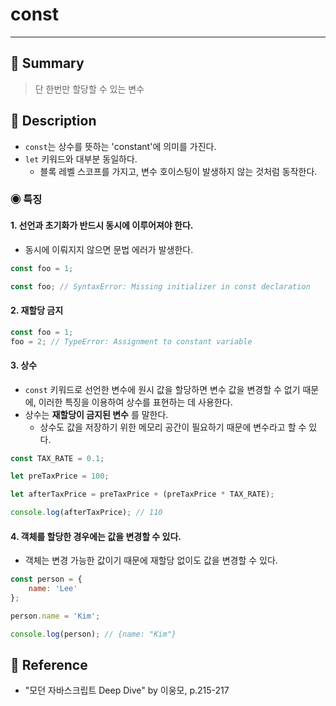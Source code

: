 # const
---
## 📌 Summary
>  단 한번만 할당할 수 있는 변수
## 📌 Description
- `const`는 상수를 뜻하는 'constant'에 의미를 가진다.
- `let` 키워드와 대부분 동일하다.
	- 블록 레벨 스코프를 가지고, 변수 호이스팅이 발생하지 않는 것처럼 동작한다.
### ◉ 특징
#### 1. 선언과 초기화가 반드시 동시에 이루어져야 한다.
- 동시에 이뤄지지 않으면 문법 에러가 발생한다.
```js
const foo = 1;

const foo; // SyntaxError: Missing initializer in const declaration
```
#### 2. 재할당 금지
```js
const foo = 1;
foo = 2; // TypeError: Assignment to constant variable
```
#### 3. 상수
- `const` 키워드로 선언한 변수에 원시 값을 할당하면 변수 값을 변경할 수 없기 때문에, 이러한 특징을 이용하여 상수를 표현하는 데 사용한다.
- 상수는 **재할당이 금지된 변수** 를 말한다.
	- 상수도 값을 저장하기 위한 메모리 공간이 필요하기 때문에 변수라고 할 수 있다.
```js
const TAX_RATE = 0.1;

let preTaxPrice = 100;

let afterTaxPrice = preTaxPrice + (preTaxPrice * TAX_RATE);

console.log(afterTaxPrice); // 110
```
#### 4. 객체를 할당한 경우에는 값을 변경할 수 있다.
- 객체는 변경 가능한 값이기 때문에 재할당 없이도 값을 변경할 수 있다.
```js
const person = {
	name: 'Lee'
};

person.name = 'Kim';

console.log(person); // {name: "Kim"}
```
## 📌 Reference
- "모던 자바스크립트 Deep Dive" by 이웅모, p.215-217